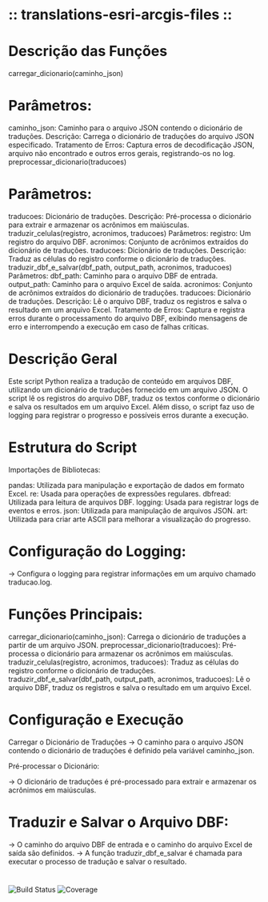 # :: translations-esri-arcgis-files  ::
#

# Descrição das Funções
carregar_dicionario(caminho_json)
# Parâmetros:
caminho_json: Caminho para o arquivo JSON contendo o dicionário de traduções.
Descrição: Carrega o dicionário de traduções do arquivo JSON especificado.
Tratamento de Erros: Captura erros de decodificação JSON, arquivo não encontrado e outros erros gerais, registrando-os no log.
preprocessar_dicionario(traducoes)
# Parâmetros:
traducoes: Dicionário de traduções.
Descrição: Pré-processa o dicionário para extrair e armazenar os acrônimos em maiúsculas.
traduzir_celulas(registro, acronimos, traducoes)
Parâmetros:
registro: Um registro do arquivo DBF.
acronimos: Conjunto de acrônimos extraídos do dicionário de traduções.
traducoes: Dicionário de traduções.
Descrição: Traduz as células do registro conforme o dicionário de traduções.
traduzir_dbf_e_salvar(dbf_path, output_path, acronimos, traducoes)
Parâmetros:
dbf_path: Caminho para o arquivo DBF de entrada.
output_path: Caminho para o arquivo Excel de saída.
acronimos: Conjunto de acrônimos extraídos do dicionário de traduções.
traducoes: Dicionário de traduções.
Descrição: Lê o arquivo DBF, traduz os registros e salva o resultado em um arquivo Excel.
Tratamento de Erros: Captura e registra erros durante o processamento do arquivo DBF, exibindo mensagens de erro e interrompendo a execução em caso de falhas críticas.
# Descrição Geral
Este script Python realiza a tradução de conteúdo em arquivos DBF, utilizando um dicionário de traduções fornecido em um arquivo JSON. O script lê os registros do arquivo DBF, traduz os textos conforme o dicionário e salva os resultados em um arquivo Excel. Além disso, o script faz uso de logging para registrar o progresso e possíveis erros durante a execução.

# Estrutura do Script
Importações de Bibliotecas:

pandas: Utilizada para manipulação e exportação de dados em formato Excel.
re: Usada para operações de expressões regulares.
dbfread: Utilizada para leitura de arquivos DBF.
logging: Usada para registrar logs de eventos e erros.
json: Utilizada para manipulação de arquivos JSON.
art: Utilizada para criar arte ASCII para melhorar a visualização do progresso.
# Configuração do Logging:
-> Configura o logging para registrar informações em um arquivo chamado traducao.log.

# Funções Principais:
carregar_dicionario(caminho_json): Carrega o dicionário de traduções a partir de um arquivo JSON.
preprocessar_dicionario(traducoes): Pré-processa o dicionário para armazenar os acrônimos em maiúsculas.
traduzir_celulas(registro, acronimos, traducoes): Traduz as células do registro conforme o dicionário de traduções.
traduzir_dbf_e_salvar(dbf_path, output_path, acronimos, traducoes): Lê o arquivo DBF, traduz os registros e salva o resultado em um arquivo Excel.

# Configuração e Execução
Carregar o Dicionário de Traduções
-> O caminho para o arquivo JSON contendo o dicionário de traduções é definido pela variável caminho_json.

Pré-processar o Dicionário:

-> O dicionário de traduções é pré-processado para extrair e armazenar os acrônimos em maiúsculas.

# Traduzir e Salvar o Arquivo DBF:
-> O caminho do arquivo DBF de entrada e o caminho do arquivo Excel de saída são definidos.
-> A função traduzir_dbf_e_salvar é chamada para executar o processo de tradução e salvar o resultado.

# 
![Build Status](https://img.shields.io/github/actions/workflow/status/wkndavid/translations-esri-arcgis-files/python-package.yml?branch=main)
![Coverage](https://img.shields.io/codecov/c/github/wkndavid/translations-esri-arcgis-files?branch=main)
